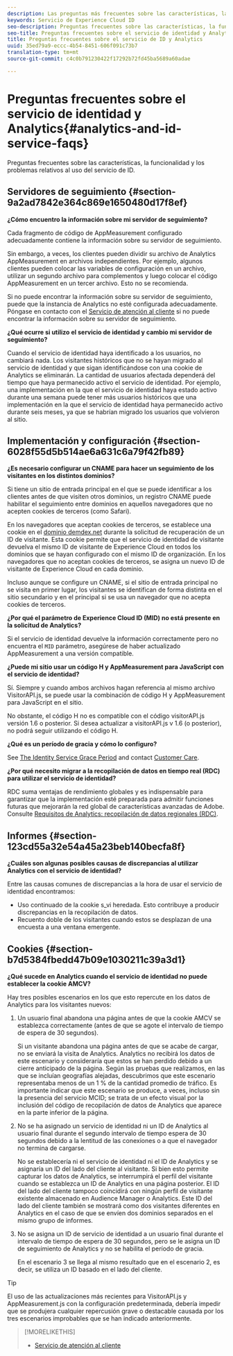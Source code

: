 ```yaml
---
description: Las preguntas más frecuentes sobre las características, la funcionalidad y los problemas relativos al uso del servicio de identidad de Experience Cloud.
keywords: Servicio de Experience Cloud ID
seo-description: Preguntas frecuentes sobre las características, la funcionalidad y los problemas relativos al uso del servicio de identidad.
seo-title: Preguntas frecuentes sobre el servicio de identidad y Analytics
title: Preguntas frecuentes sobre el servicio de ID y Analytics
uuid: 35ed79a9-eccc-4b54-8451-606f091c73b7
translation-type: tm+mt
source-git-commit: c4c0b791230422f17292b72fd45ba5689a60adae

---
```



# Preguntas frecuentes sobre el servicio de identidad y Analytics{#analytics-and-id-service-faqs}

Preguntas frecuentes sobre las características, la funcionalidad y los problemas relativos al uso del servicio de ID.

## Servidores de seguimiento {#section-9a2ad7842e364c869e1650480d17f8ef}

**¿Cómo encuentro la información sobre mi servidor de seguimiento?**

Cada fragmento de código de AppMeasurement configurado adecuadamente contiene la información sobre su servidor de seguimiento.

Sin embargo, a veces, los clientes pueden dividir su archivo de Analytics AppMeasurement en archivos independientes. Por ejemplo, algunos clientes pueden colocar las variables de configuración en un archivo, utilizar un segundo archivo para complementos y luego colocar el código AppMeasurement en un tercer archivo. Esto no se recomienda.

Si no puede encontrar la información sobre su servidor de seguimiento, puede que la instancia de Analytics no esté configurada adecuadamente. Póngase en contacto con el [Servicio de atención al cliente](https://helpx.adobe.com/marketing-cloud/contact-support.html) si no puede encontrar la información sobre su servidor de seguimiento.

**¿Qué ocurre si utilizo el servicio de identidad y cambio mi servidor de seguimiento?**

Cuando el servicio de identidad haya identificado a los usuarios, no cambiará nada. Los visitantes históricos que no se hayan migrado al servicio de identidad y que sigan identificándose con una cookie de Analytics se eliminarán. La cantidad de usuarios afectada dependerá del tiempo que haya permanecido activo el servicio de identidad. Por ejemplo, una implementación en la que el servicio de identidad haya estado activo durante una semana puede tener más usuarios históricos que una implementación en la que el servicio de identidad haya permanecido activo durante seis meses, ya que se habrían migrado los usuarios que volvieron al sitio.

## Implementación y configuración {#section-6028f55d5b514ae6a631c6a79f42fb89}

**¿Es necesario configurar un CNAME para hacer un seguimiento de los visitantes en los distintos dominios?**

Si tiene un sitio de entrada principal en el que se puede identificar a los clientes antes de que visiten otros dominios, un registro CNAME puede habilitar el seguimiento entre dominios en aquellos navegadores que no acepten cookies de terceros (como Safari).

En los navegadores que aceptan cookies de terceros, se establece una cookie en el [dominio demdex.net](https://marketing.adobe.com/resources/help/en_US/aam/demdex-calls.html) durante la solicitud de recuperación de un ID de visitante. Esta cookie permite que el servicio de identidad de visitante devuelva el mismo ID de visitante de Experience Cloud en todos los dominios que se hayan configurado con el mismo ID de organización. En los navegadores que no aceptan cookies de terceros, se asigna un nuevo ID de visitante de Experience Cloud en cada dominio.

Incluso aunque se configure un CNAME, si el sitio de entrada principal no se visita en primer lugar, los visitantes se identifican de forma distinta en el sitio secundario y en el principal si se usa un navegador que no acepta cookies de terceros.

**¿Por qué el parámetro de Experience Cloud ID (MID) no está presente en la solicitud de Analytics?**

Si el servicio de identidad devuelve la información correctamente pero no encuentra el `MID` parámetro, asegúrese de haber actualizado AppMeasurement a una versión compatible.

**¿Puede mi sitio usar un código H y AppMeasurement para JavaScript con el servicio de identidad?**

Sí. Siempre y cuando ambos archivos hagan referencia al mismo archivo VisitorAPI.js, se puede usar la combinación de código H y AppMeasurement para JavaScript en el sitio.

No obstante, el código H no es compatible con el código visitorAPI.js versión 1.6 o posterior. Si desea actualizar a visitorAPI.js v 1.6 (o posterior), no podrá seguir utilizando el código H.

**¿Qué es un período de gracia y cómo lo configuro?**

See [The Identity Service Grace Period](../reference/analytics-reference/grace-period.md) and contact [Customer Care](https://helpx.adobe.com/marketing-cloud/contact-support.html).

**¿Por qué necesito migrar a la recopilación de datos en tiempo real (RDC) para utilizar el servicio de identidad?**

RDC suma ventajas de rendimiento globales y es indispensable para garantizar que la implementación esté preparada para admitir funciones futuras que mejorarán la red global de características avanzadas de Adobe. Consulte [Requisitos de Analytics: recopilación de datos regionales (RDC)](../reference/requirements.md#section-7d04bb013bc84a25bae3b148bc0ca25f).

## Informes {#section-123cd55a32e54a45a23beb140becfa8f}

**¿Cuáles son algunas posibles causas de discrepancias al utilizar Analytics con el servicio de identidad?**

Entre las causas comunes de discrepancias a la hora de usar el servicio de identidad encontramos:

* Uso continuado de la cookie s_vi heredada. Esto contribuye a producir discrepancias en la recopilación de datos.
* Recuento doble de los visitantes cuando estos se desplazan de una encuesta a una ventana emergente.

## Cookies {#section-b7d5384fbedd47b09e1030211c39a3d1}

**¿Qué sucede en Analytics cuando el servicio de identidad no puede establecer la cookie AMCV?**

Hay tres posibles escenarios en los que esto repercute en los datos de Analytics para los visitantes nuevos:

1. Un usuario final abandona una página antes de que la cookie AMCV se establezca correctamente (antes de que se agote el intervalo de tiempo de espera de 30 segundos).

   Si un visitante abandona una página antes de que se acabe de cargar, no se enviará la visita de Analytics. Analytics no recibirá los datos de este escenario y consideraría que estos se han perdido debido a un cierre anticipado de la página. Según las pruebas que realizamos, en las que se incluían geografías alejadas, descubrimos que este escenario representaba menos de un 1 % de la cantidad promedio de tráfico. Es importante indicar que este escenario se produce, a veces, incluso sin la presencia del servicio MCID; se trata de un efecto visual por la inclusión del código de recopilación de datos de Analytics que aparece en la parte inferior de la página.

1. No se ha asignado un servicio de identidad ni un ID de Analytics al usuario final durante el segundo intervalo de tiempo espera de 30 segundos debido a la lentitud de las conexiones o a que el navegador no termina de cargarse.

   No se establecería ni el servicio de identidad ni el ID de Analytics y se asignaría un ID del lado del cliente al visitante. Si bien esto permite capturar los datos de Analytics, se interrumpirá el perfil del visitante cuando se establezca un ID de Analytics en una página posterior. El ID del lado del cliente tampoco coincidirá con ningún perfil de visitante existente almacenado en Audience Manager o Analytics. Este ID del lado del cliente también se mostrará como dos visitantes diferentes en Analytics en el caso de que se envíen dos dominios separados en el mismo grupo de informes.

1. No se asigna un ID de servicio de identidad a un usuario final durante el intervalo de tiempo de espera de 30 segundos, pero se le asigna un ID de seguimiento de Analytics y no se habilita el período de gracia.

   En el escenario 3 se llega al mismo resultado que en el escenario 2, es decir, se utiliza un ID basado en el lado del cliente.

>[!TIP]
>
>El uso de las actualizaciones más recientes para VisitorAPI.js y AppMeasurement.js con la configuración predeterminada, debería impedir que se produjera cualquier repercusión grave o destacable causada por los tres escenarios improbables que se han indicado anteriormente.

>[!MORELIKETHIS]
>
>* [Servicio de atención al cliente](https://helpx.adobe.com/marketing-cloud/contact-support.html)

